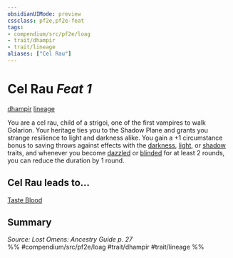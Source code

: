 ```yaml
---
obsidianUIMode: preview
cssclass: pf2e,pf2e-feat
tags:
- compendium/src/pf2e/loag
- trait/dhampir
- trait/lineage
aliases: ["Cel Rau"]
---
```

# Cel Rau  *Feat 1*  
[dhampir](../../Rules/traits/dhampir-b1.md)  [lineage](../../Rules/traits/lineage-apg.md)  


You are a cel rau, child of a strigoi, one of the first vampires to walk Golarion. Your heritage ties you to the Shadow Plane and grants you strange resilience to light and darkness alike. You gain a +1 circumstance bonus to saving throws against effects with the [darkness](../../Rules/traits/darkness.md), [light](../../Rules/traits/light.md), or [shadow](../../Rules/traits/shadow.md) traits, and whenever you become [dazzled](../../Rules/conditions.md#Dazzled) or [blinded](../../Rules/conditions.md#Blinded) for at least 2 rounds, you can reduce the duration by 1 round.

## Cel Rau leads to...

[Taste Blood](taste-blood-loag.md)

## Summary

*Source: Lost Omens: Ancestry Guide p. 27*  
%% #compendium/src/pf2e/loag #trait/dhampir #trait/lineage %%